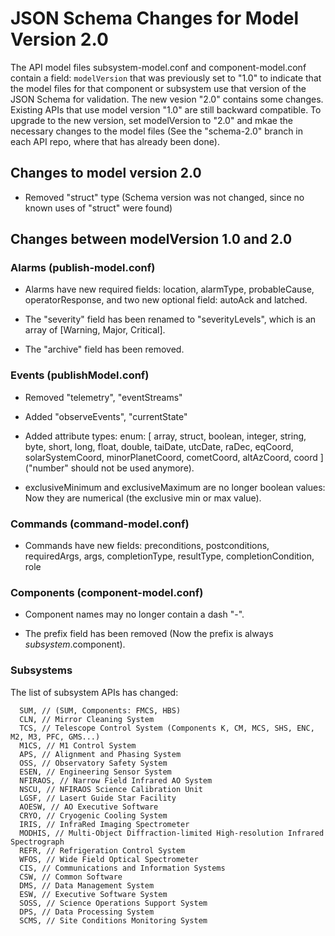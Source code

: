 # JSON Schema Changes for Model Version 2.0

The API model files subsystem-model.conf and component-model.conf contain a field: `modelVersion` that was previously 
set to "1.0" to indicate that the model files for that component or subsystem use that version of the JSON Schema 
for validation. The new vesion "2.0" contains some changes. Existing APIs that use model version "1.0" are still
backward compatible. To upgrade to the new version, set modelVersion to "2.0" and mkae the necessary changes
to the model files (See the "schema-2.0" branch in each API repo, where that has already been done).

## Changes to model version 2.0

* Removed "struct" type (Schema version was not changed, since no known uses of "struct" were found)

## Changes between modelVersion 1.0 and 2.0

### Alarms (publish-model.conf)

* Alarms have new required fields: location, alarmType, probableCause, operatorResponse, and two new optional field: autoAck and latched.

* The "severity" field has been renamed to "severityLevels", which is an array of [Warning, Major, Critical].

* The "archive" field has been removed.

### Events (publishModel.conf)

* Removed "telemetry", "eventStreams"

* Added "observeEvents", "currentState"

* Added attribute types: enum: [ array, struct, boolean, integer, string, byte, short, long, float, double, taiDate, utcDate, raDec, eqCoord, solarSystemCoord, minorPlanetCoord, cometCoord, altAzCoord, coord ] ("number" should not be used anymore).

* exclusiveMinimum and exclusiveMaximum are no longer boolean values: Now they are numerical (the exclusive min or max value).

### Commands (command-model.conf)

* Commands have new fields: preconditions, postconditions, requiredArgs, args, completionType, resultType, completionCondition, role 

### Components (component-model.conf)

* Component names may no longer contain a dash "-".

* The prefix field has been removed (Now the prefix is always $subsystem.$component).

### Subsystems

The list of subsystem APIs has changed: 
```
  SUM, // (SUM, Components: FMCS, HBS)
  CLN, // Mirror Cleaning System
  TCS, // Telescope Control System (Components K, CM, MCS, SHS, ENC, M2, M3, PFC, GMS...)
  M1CS, // M1 Control System
  APS, // Alignment and Phasing System
  OSS, // Observatory Safety System
  ESEN, // Engineering Sensor System
  NFIRAOS, // Narrow Field Infrared AO System
  NSCU, // NFIRAOS Science Calibration Unit
  LGSF, // Lasert Guide Star Facility
  AOESW, // AO Executive Software
  CRYO, // Cryogenic Cooling System
  IRIS, // InfraRed Imaging Spectrometer
  MODHIS, // Multi-Object Diffraction-limited High-resolution Infrared Spectrograph
  REFR, // Refrigeration Control System
  WFOS, // Wide Field Optical Spectrometer
  CIS, // Communications and Information Systems
  CSW, // Common Software
  DMS, // Data Management System
  ESW, // Executive Software System
  SOSS, // Science Operations Support System
  DPS, // Data Processing System
  SCMS, // Site Conditions Monitoring System
```

